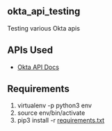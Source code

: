 ## okta_api_testing
Testing various Okta apis

## APIs Used
+ [Okta API Docs](https://developer.okta.com/docs/reference/)

## Requirements
1. virtualenv -p python3 env
2. source env/bin/activate
3. pip3 install -r [requirements.txt](https://github.com/isemona/okta_api_testing/blob/master/apis/requirements.txt)
